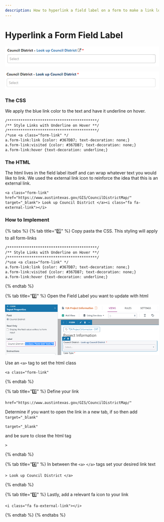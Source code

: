 ```yaml
---
description: How to hyperlink a field label on a form to make a link look like a link
---
```


# Hyperlink a Form Field Label

![Link to an external site for the Council District field](../../.gitbook/assets/image%20%28172%29.png)

![Without link color, underline, and icon](../../.gitbook/assets/image%20%28168%29.png)

### The CSS

We apply the blue link color to the text and have it underline on hover.

```text
/*****************************************/
/** Style Links with Underline on Hover **/
/*****************************************/
/*use <a class="form-link" */
a.form-link:link {color: #367DB7; text-decoration: none;}
a.form-link:visited {color: #367DB7; text-decoration: none;}
a.form-link:hover {text-decoration: underline;}
```

### The HTML

The html lives in the field label itself and can wrap whatever text you would like to link. We used the external link icon to reinforce the idea that this is an external link.

```text
<a class="form-link" href="https://www.austintexas.gov/GIS/CouncilDistrictMap/" target="_blank"> Look up Council District </a><i class="fa fa-external-link"></i>
```

### How to Implement

{% tabs %}
{% tab title="1️⃣" %}
Copy pasta the CSS. This styling will apply to all form-links

```text
/*****************************************/
/** Style Links with Underline on Hover **/
/*****************************************/
/*use <a class="form-link" */
a.form-link:link {color: #367DB7; text-decoration: none;}
a.form-link:visited {color: #367DB7; text-decoration: none;}
a.form-link:hover {text-decoration: underline;}
```
{% endtab %}

{% tab title="2️⃣" %}
Open the Field Label you want to update with html

![](../../.gitbook/assets/image%20%28165%29.png)

Use an `<a>` tag to set the html class

```text
<a class="form-link"
```
{% endtab %}

{% tab title="3️⃣" %}
Define your link

```text
href="https://www.austintexas.gov/GIS/CouncilDistrictMap/"
```

Determine if you want to open the link in a new tab, if so then add `target="_blank"`

```text
target="_blank"
```

and be sure to close the html tag

```text
>
```
{% endtab %}

{% tab title="4️⃣" %}
In between the `<a>` `</a>` tags set your desired link text

```text
> Look up Council District </a>
```
{% endtab %}

{% tab title="5️⃣" %}
Lastly, add a relevant fa icon to your link

```text
<i class="fa fa-external-link"></i>
```
{% endtab %}
{% endtabs %}

